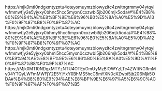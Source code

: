https://mjk0mti0ndgxmtyzntu4oteyomuymzblowyzltc4zwitngrmmy04ytqylwfmmwfjy2e5yjyxy0bhnc5hcc5myxn0cxzwbi5jb206mjk5oda/#%E4%B8%80%E9%94%AE%E8%BF%9E%E6%96%B0%E5%8A%A0%E5%9D%A13%F0%9F%87%B8%F0%9F%87%AC
https://mjk0mti0ndgxmtyzntu4oteyomuymzblowyzltc4zwitngrmmy04ytqylwfmmwfjy2e5yjyxy0bhmy5hcc5myxn0cxzwbi5jb206mjk5oda/#%E4%B8%80%E9%94%AE%E8%BF%9E%E6%96%B0%E5%8A%A0%E5%9D%A12%F0%9F%87%B8%F0%9F%87%AC
https://mjk0mti0ndgxmtyzntu4oteyomuymzblowyzltc4zwitngrmmy04ytqylwfmmwfjy2e5yjyxy0bhmi5hcc5myxn0cxzwbi5jb206mjk5oda/#%E4%B8%80%E9%94%AE%E8%BF%9E%E6%96%B0%E5%8A%A0%E5%9D%A11%F0%9F%87%B8%F0%9F%87%AC
https://Mjk0MTI0NDgxMTYzNTU4OTEyOmUyMzBlOWYzLTc4ZWItNGRmMy04YTQyLWFmMWFjY2E5YjYxY0BhMS5hcC5mYXN0cXZwbi5jb206Mjk5ODA#%E4%B8%80%E9%94%AE%E8%BF%9E%E6%97%A5%E6%9C%AC%F0%9F%87%AF%F0%9F%87%B5
